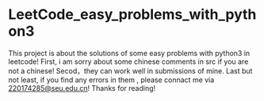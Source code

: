 # LeetCode_easy_problems_with_python3
This project is about the solutions of some easy problems with python3 in leetcode!
First, i am sorry about some chinese comments in src if you are not a chinese! 
Secod，they can work well in submissions of mine.
Last but not least, if you find any errors in them , please connact me via 220174285@seu.edu.cn!
Thanks for reading!
